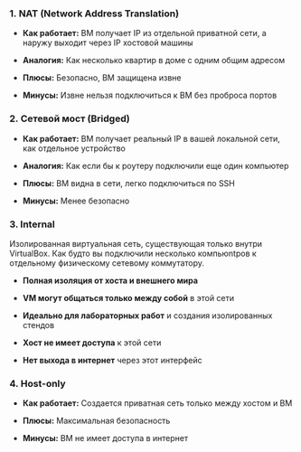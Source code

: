 
### 1. NAT (Network Address Translation)

- **Как работает:** ВМ получает IP из отдельной приватной сети, а наружу выходит через IP хостовой машины
    
- **Аналогия:** Как несколько квартир в доме с одним общим адресом
    
- **Плюсы:** Безопасно, ВМ защищена извне
    
- **Минусы:** Извне нельзя подключиться к ВМ без проброса портов

### 2. Сетевой мост (Bridged)

- **Как работает:** ВМ получает реальный IP в вашей локальной сети, как отдельное устройство
    
- **Аналогия:** Как если бы к роутеру подключили еще один компьютер
    
- **Плюсы:** ВМ видна в сети, легко подключиться по SSH
    
- **Минусы:** Менее безопасно


### 3. Internal

Изолированная виртуальная сеть, существующая только внутри VirtualBox. Как будто вы подключили несколько компьюntров к отдельному физическому сетевому коммутатору.

- **Полная изоляция от хоста и внешнего мира**
    
- **VM могут общаться только между собой** в этой сети
    
- **Идеально для лабораторных работ** и создания изолированных стендов
    
- **Хост не имеет доступа** к этой сети
    
- **Нет выхода в интернет** через этот интерфейс
### 4. Host-only

- **Как работает:** Создается приватная сеть только между хостом и ВМ
    
- **Плюсы:** Максимальная безопасность
    
- **Минусы:** ВМ не имеет доступа в интернет